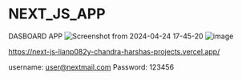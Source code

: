 # NEXT_JS_APP
DASBOARD APP
![Screenshot from 2024-04-24 17-45-20](https://github.com/chandraharsha4807/NEXT_JS_APP/assets/82745565/a5a1ad95-6487-481d-b7c6-b3d7c6ddc7b4)
![image](https://github.com/chandraharsha4807/NEXT_JS_APP/assets/82745565/eaa36575-267d-4f9f-a73e-e9284d1d8a73)

https://next-js-lianp082y-chandra-harshas-projects.vercel.app/

username: user@nextmail.com
Password: 123456
